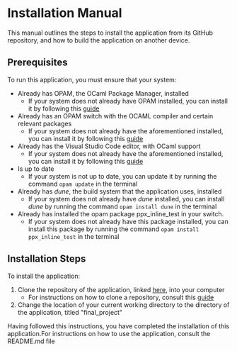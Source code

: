 # Installation Manual

This manual outlines the steps to install the application from its GitHub repository,
and how to build the application on another device.

## Prerequisites

To run this application, you must ensure that your system:

- Already has OPAM, the OCaml Package Manager, installed
  - If your system does not already have OPAM installed, you can install it by following this [guide](https://cs3110.github.io/textbook/chapters/preface/install.html) 
- Already has an OPAM switch with the OCAML compiler and certain relevant packages
  - If your system does not already have the aforementioned installed, you can install it by following this [guide](https://cs3110.github.io/textbook/chapters/preface/install.html)
- Already has the Visual Studio Code editor, with OCaml support
  - If your system does not already have the aforementioned installed, you can install it by following this [guide](https://cs3110.github.io/textbook/chapters/preface/install.html)
- Is up to date
  - If your system is not up to date, you can update it by running the command ``` opam update ``` in the terminal
- Already has _dune_, the build system that the application uses, installed
  - If your system does not already have _dune_ installed, you can install _dune_ by running the command ``` opam install dune ``` in the terminal
- Already has installed the opam package ppx_inline_test in your switch.
  - If your system does not already have this package installed, you can install this package by running the command ``` opam install ppx_inline_test ``` in the terminal

## Installation Steps

To install the application:

1) Clone the repository of the application, linked [here](https://github.coecis.cornell.edu/ce248/final_project), into your computer
    - For instructions on how to clone a repository, consult this [guide](https://docs.github.com/en/repositories/creating-and-managing-repositories/cloning-a-repository)
2) Change the location of your current working directory to the directory of the application, titled "final_project"

Having followed this instructions, you have completed the installation of this application.For instructions on how to use the application, consult the README.md file
